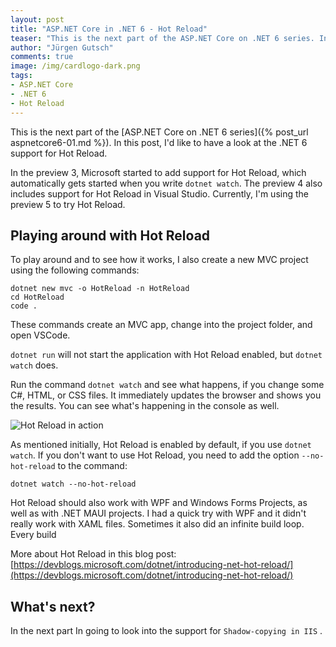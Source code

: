 ```yaml
---
layout: post
title: "ASP.​NET Core in .NET 6 - Hot Reload"
teaser: "This is the next part of the ASP.NET Core on .NET 6 series. In this post, I'd like to have a look at the .NET 6 support for Hot Reload."
author: "Jürgen Gutsch"
comments: true
image: /img/cardlogo-dark.png
tags: 
- ASP.NET Core
- .NET 6
- Hot Reload
---
```


This is the next part of the [ASP.NET Core on .NET 6 series]({% post_url aspnetcore6-01.md %}). In this post, I'd like to have a look at the .NET 6 support for Hot Reload.

In the preview 3, Microsoft started to add support for Hot Reload, which automatically gets started when you write `dotnet watch`. The preview 4 also includes support for Hot Reload in Visual Studio. Currently, I'm using the preview 5 to try Hot Reload.

## Playing around with Hot Reload

To play around and to see how it works, I also create a new MVC project using the following commands:

~~~shell
dotnet new mvc -o HotReload -n HotReload
cd HotReload
code .
~~~

These commands create an MVC app, change into the project folder, and open VSCode.

`dotnet run` will not start the application with Hot Reload enabled, but `dotnet watch` does. 

Run the command `dotnet watch` and see what happens, if you change some C#, HTML, or CSS files. It immediately updates the browser and shows you the results. You can see what's happening in the console as well.

![Hot Reload in action]({{site.baseurl}}/img/aspnetcore6/hotreload.png)

As mentioned initially, Hot Reload is enabled by default, if you use `dotnet watch`. If you don't want to use Hot Reload, you need to add the option `--no-hot-reload` to the command:

~~~shell
dotnet watch --no-hot-reload
~~~

Hot Reload should also work with WPF and Windows Forms Projects, as well as with .NET MAUI projects. I had a quick try with WPF and it didn't really work with XAML files. Sometimes it also did an infinite build loop. Every build 

More about Hot Reload in this blog post: [https://devblogs.microsoft.com/dotnet/introducing-net-hot-reload/](https://devblogs.microsoft.com/dotnet/introducing-net-hot-reload/)

## What's next?

In the next part In going to look into the support for `Shadow-copying in IIS` .
